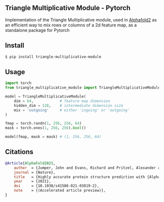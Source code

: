 ## Triangle Multiplicative Module - Pytorch

Implementation of the Triangle Multiplicative module, used in <a href="https://github.com/deepmind/alphafold"> Alphafold2</a> as an efficient way to mix rows or columns of a 2d feature map, as a standalone package for Pytorch

## Install

```bash
$ pip install triangle-multiplicative-module
```

## Usage

```python
import torch
from triangle_multiplicative_module import TriangleMultiplicativeModule

model = TriangleMultiplicativeModule(
    dim = 64,            # feature map dimension
    hidden_dim = 128,    # intermediate dimension size
    mix = 'outgoing'     # either 'ingoing' or 'outgoing'
)

fmap = torch.randn(1, 256, 256, 64)
mask = torch.ones(1, 256, 256).bool()

model(fmap, mask = mask) # (1, 256, 256, 64)
```

## Citations

```bibtex
@Article{AlphaFold2021,
    author  = {Jumper, John and Evans, Richard and Pritzel, Alexander and Green, Tim and Figurnov, Michael and Ronneberger, Olaf and Tunyasuvunakool, Kathryn and Bates, Russ and {\v{Z}}{\'\i}dek, Augustin and Potapenko, Anna and Bridgland, Alex and Meyer, Clemens and Kohl, Simon A A and Ballard, Andrew J and Cowie, Andrew and Romera-Paredes, Bernardino and Nikolov, Stanislav and Jain, Rishub and Adler, Jonas and Back, Trevor and Petersen, Stig and Reiman, David and Clancy, Ellen and Zielinski, Michal and Steinegger, Martin and Pacholska, Michalina and Berghammer, Tamas and Bodenstein, Sebastian and Silver, David and Vinyals, Oriol and Senior, Andrew W and Kavukcuoglu, Koray and Kohli, Pushmeet and Hassabis, Demis},
    journal = {Nature},
    title   = {Highly accurate protein structure prediction with {AlphaFold}},
    year    = {2021},
    doi     = {10.1038/s41586-021-03819-2},
    note    = {(Accelerated article preview)},
}
```
